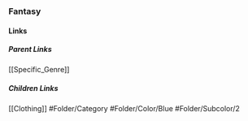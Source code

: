 ### Fantasy
#### Links
##### Parent Links
[[Specific_Genre]]
##### Children Links
[[Clothing]]
#Folder/Category
#Folder/Color/Blue
#Folder/Subcolor/2
